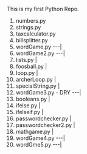 This is my first Python Repo.

1.  numbers.py
2.  strings.py
3.  taxcalculator.py
4.  billsplitter.py
5.  wordGame.py        ---|
6.  wordGame2.py       ---|
7.  lists.py              |
8.  foosball.py           |
9.  loop.py               |
10. archerLoop.py         |
11. specialString.py      |
12. wordGame3.py - DRY ---|
13. booleans.py           |
14. ifelse.py             |
15. ifelseif.py           |
16. passwordchecker.py    |
17. passwordchecker2.py   |
18. mathgame.py           |
19. wordGame4.py       ---|
20. wordGme5.py        ---|